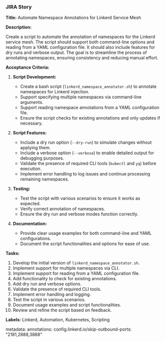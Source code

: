 ### JIRA Story

**Title:** Automate Namespace Annotations for Linkerd Service Mesh

**Description:**

Create a script to automate the annotation of namespaces for the Linkerd service mesh. The script should support both command-line options and reading from a YAML configuration file. It should also include features for dry runs and verbose output. The goal is to streamline the process of annotating namespaces, ensuring consistency and reducing manual effort.

**Acceptance Criteria:**

1. **Script Development:**
   - Create a bash script (`linkerd_namespace_annotator.sh`) to annotate namespaces for Linkerd injection.
   - Support specifying multiple namespaces via command-line arguments.
   - Support reading namespace annotations from a YAML configuration file.
   - Ensure the script checks for existing annotations and only updates if necessary.

2. **Script Features:**
   - Include a dry run option (`--dry-run`) to simulate changes without applying them.
   - Include a verbose option (`--verbose`) to enable detailed output for debugging purposes.
   - Validate the presence of required CLI tools (`kubectl` and `yq`) before execution.
   - Implement error handling to log issues and continue processing remaining namespaces.

3. **Testing:**
   - Test the script with various scenarios to ensure it works as expected.
   - Verify correct annotation of namespaces.
   - Ensure the dry run and verbose modes function correctly.

4. **Documentation:**
   - Provide clear usage examples for both command-line and YAML configurations.
   - Document the script functionalities and options for ease of use.

**Tasks:**

1. Develop the initial version of `linkerd_namespace_annotator.sh`.
2. Implement support for multiple namespaces via CLI.
3. Implement support for reading from a YAML configuration file.
4. Add functionality to check for existing annotations.
5. Add dry run and verbose options.
6. Validate the presence of required CLI tools.
7. Implement error handling and logging.
8. Test the script in various scenarios.
9. Document usage examples and script functionalities.
10. Review and refine the script based on feedback.


**Labels:** Linkerd, Automation, Kubernetes, Scripting


metadata:
  annotations:
    config.linkerd.io/skip-outbound-ports: "2181,2888,3888"


